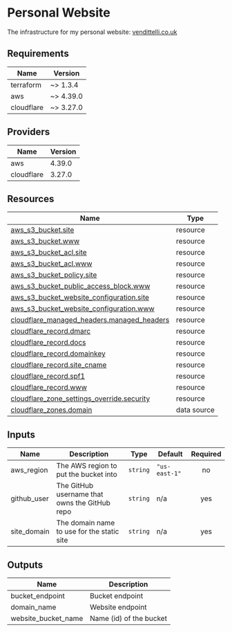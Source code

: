 <!-- BEGIN_TF_DOCS -->
# Personal Website

The infrastructure for my personal website: [vendittelli.co.uk](https://vendittelli.co.uk/)

## Requirements

| Name | Version |
|------|---------|
| terraform | ~> 1.3.4 |
| aws | ~> 4.39.0 |
| cloudflare | ~> 3.27.0 |

## Providers

| Name | Version |
|------|---------|
| aws | 4.39.0 |
| cloudflare | 3.27.0 |

## Resources

| Name | Type |
|------|------|
| [aws_s3_bucket.site](https://registry.terraform.io/providers/hashicorp/aws/latest/docs/resources/s3_bucket) | resource |
| [aws_s3_bucket.www](https://registry.terraform.io/providers/hashicorp/aws/latest/docs/resources/s3_bucket) | resource |
| [aws_s3_bucket_acl.site](https://registry.terraform.io/providers/hashicorp/aws/latest/docs/resources/s3_bucket_acl) | resource |
| [aws_s3_bucket_acl.www](https://registry.terraform.io/providers/hashicorp/aws/latest/docs/resources/s3_bucket_acl) | resource |
| [aws_s3_bucket_policy.site](https://registry.terraform.io/providers/hashicorp/aws/latest/docs/resources/s3_bucket_policy) | resource |
| [aws_s3_bucket_public_access_block.www](https://registry.terraform.io/providers/hashicorp/aws/latest/docs/resources/s3_bucket_public_access_block) | resource |
| [aws_s3_bucket_website_configuration.site](https://registry.terraform.io/providers/hashicorp/aws/latest/docs/resources/s3_bucket_website_configuration) | resource |
| [aws_s3_bucket_website_configuration.www](https://registry.terraform.io/providers/hashicorp/aws/latest/docs/resources/s3_bucket_website_configuration) | resource |
| [cloudflare_managed_headers.managed_headers](https://registry.terraform.io/providers/cloudflare/cloudflare/latest/docs/resources/managed_headers) | resource |
| [cloudflare_record.dmarc](https://registry.terraform.io/providers/cloudflare/cloudflare/latest/docs/resources/record) | resource |
| [cloudflare_record.docs](https://registry.terraform.io/providers/cloudflare/cloudflare/latest/docs/resources/record) | resource |
| [cloudflare_record.domainkey](https://registry.terraform.io/providers/cloudflare/cloudflare/latest/docs/resources/record) | resource |
| [cloudflare_record.site_cname](https://registry.terraform.io/providers/cloudflare/cloudflare/latest/docs/resources/record) | resource |
| [cloudflare_record.spf1](https://registry.terraform.io/providers/cloudflare/cloudflare/latest/docs/resources/record) | resource |
| [cloudflare_record.www](https://registry.terraform.io/providers/cloudflare/cloudflare/latest/docs/resources/record) | resource |
| [cloudflare_zone_settings_override.security](https://registry.terraform.io/providers/cloudflare/cloudflare/latest/docs/resources/zone_settings_override) | resource |
| [cloudflare_zones.domain](https://registry.terraform.io/providers/cloudflare/cloudflare/latest/docs/data-sources/zones) | data source |

## Inputs

| Name | Description | Type | Default | Required |
|------|-------------|------|---------|:--------:|
| aws\_region | The AWS region to put the bucket into | `string` | `"us-east-1"` | no |
| github\_user | The GitHub username that owns the GitHub repo | `string` | n/a | yes |
| site\_domain | The domain name to use for the static site | `string` | n/a | yes |

## Outputs

| Name | Description |
|------|-------------|
| bucket\_endpoint | Bucket endpoint |
| domain\_name | Website endpoint |
| website\_bucket\_name | Name (id) of the bucket |
<!-- END_TF_DOCS -->
